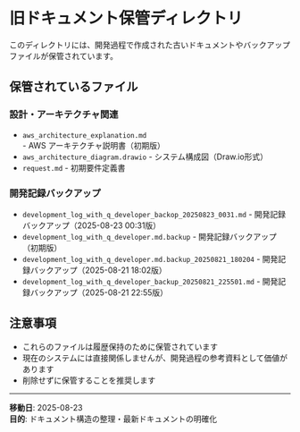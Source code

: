 # 旧ドキュメント保管ディレクトリ

このディレクトリには、開発過程で作成された古いドキュメントやバックアップファイルが保管されています。

## 保管されているファイル

### **設計・アーキテクチャ関連**
- `aws_architecture_explanation.md` - AWS アーキテクチャ説明書（初期版）
- `aws_architecture_diagram.drawio` - システム構成図（Draw.io形式）
- `request.md` - 初期要件定義書

### **開発記録バックアップ**
- `development_log_with_q_developer_backop_20250823_0031.md` - 開発記録バックアップ（2025-08-23 00:31版）
- `development_log_with_q_developer.md.backup` - 開発記録バックアップ（初期版）
- `development_log_with_q_developer.md.backup_20250821_180204` - 開発記録バックアップ（2025-08-21 18:02版）
- `development_log_with_q_developer_backup_20250821_225501.md` - 開発記録バックアップ（2025-08-21 22:55版）

## 注意事項

- これらのファイルは履歴保持のために保管されています
- 現在のシステムには直接関係しませんが、開発過程の参考資料として価値があります
- 削除せずに保管することを推奨します

---

**移動日**: 2025-08-23  
**目的**: ドキュメント構造の整理・最新ドキュメントの明確化
